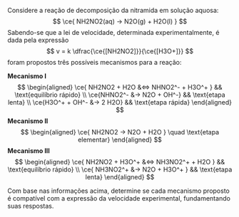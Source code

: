 Considere a reação de decomposição da nitramida em solução aquosa:
$$
    \ce{ NH2NO2(aq) -> N2O(g) + H2O(l) }
$$
Sabendo-se que a lei de velocidade, determinada experimentalmente, é dada pela expressão
$$
v = k \dfrac{\ce{[NH2NO2]}}{\ce{[H3O+]}}
$$
foram propostos três possíveis mecanismos para a reação:

**Mecanismo I**
$$
\begin{aligned}
    \ce{ NH2NO2 + H2O &<=> NHNO2^- + H3O^+ } && \text{equilíbrio rápido} \\
    \ce{NHNO2^- &-> N2O + OH^-} && \text{etapa lenta} \\
    \ce{H3O^+ + OH^- &-> 2 H2O} && \text{etapa rápida}
\end{aligned}
$$
**Mecanismo II**
$$
\begin{aligned}
    \ce{ NH2NO2 -> N2O + H2O } \quad \text{etapa elementar} 
\end{aligned}
$$
**Mecanismo III**
$$
\begin{aligned}
    \ce{ NH2NO2 + H3O^+ &<=> NH3NO2^+ + H2O } && \text{equilíbrio rápido} \\
    \ce{ NH3NO2^+ &-> N2O + H3O^+ } && \text{etapa lenta}
\end{aligned}
$$

Com base nas informações acima, determine se cada mecanismo proposto é compatível com a expressão da velocidade experimental, fundamentando suas respostas.
